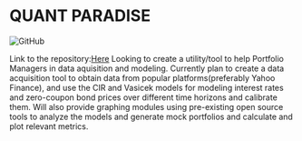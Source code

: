 # QUANT PARADISE 
![GitHub](https://img.shields.io/github/license/Naman-Goyal/COMS4995?style=flat-square)

Link to the repository:[Here](https://github.com/Naman-Goyal/Quant-paradise)
Looking to create a utility/tool to help Portfolio Managers in data aquisition and modeling. Currently plan to create a data acquisition tool to obtain data from popular platforms(preferably Yahoo Finance), and use the CIR and Vasicek models for modeling interest rates and zero-coupon bond prices over different time horizons and calibrate them. Will also provide graphing modules using pre-existing open source tools to analyze the models and generate mock portfolios and calculate and plot relevant metrics.
